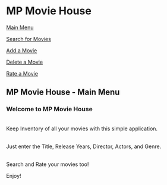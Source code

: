 # MP Movie House

<div class="sidenav">
 
<a href='$link_address1'>Main Menu</a>

<a href='$link_address2'>Search for Movies</a>

<a href='$link_address3'>Add a Movie</a>

<a href='$link_address4'>Delete a Movie</a>

<a href='$link_address5'>Rate a Movie</a>

</div>


<h2>MP Movie House - Main Menu</h2>


<h3>Welcome to MP Movie House</h3>

<br/>Keep Inventory of all your movies with this simple application.

<br/>Just enter the Title, Release Years, Director, Actors, and Genre.

<br/>Search and Rate your movies too!

Enjoy!
<br/>
